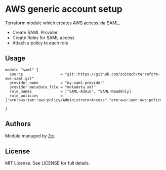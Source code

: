 # AWS generic account setup
Terraform module which creates AWS access via SAML.
* Create SAML Provider
* Create Roles for SAML access
* Attach a policy to each role

## Usage
```hcl
module "saml" {
  source                 = "git::https://github.com/zoitech/terraform-aws-saml.git"
  provider_name          = "my-saml-provider"
  provider_metadata_file = "metadata.xml"
  role_names             = ["SAML-Admin", "SAML-ReadOnly]
  role_policies          = ["arn:aws:iam::aws:policy/AdministratorAccess","arn:aws:iam::aws:policy/ReadOnlyAccess"]
  
}
```

## Authors
Module managed by [Zoi](https://github.com/zoitech).

## License
MIT License. See LICENSE for full details.
